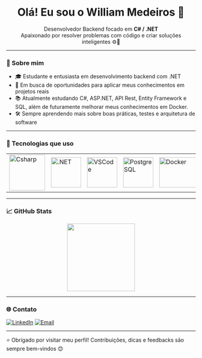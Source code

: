 <h1 align="center">Olá! Eu sou o William Medeiros 👋</h1>

<p align="center">
  Desenvolvedor Backend focado em <strong>C# / .NET</strong> <br>
  Apaixonado por resolver problemas com código e criar soluções inteligentes ⚙️🚀
</p>

---
### 📌 Sobre mim

- 🎓 Estudante e entusiasta em desenvolvimento backend com .NET  
- 💼 Em busca de oportunidades para aplicar meus conhecimentos em projetos reais  
- 📚 Atualmente estudando C#, ASP.NET, API Rest, Entity Framework e SQL, além de futuramente melhorar meus conhecimentos em Docker. 
- 🛠️ Sempre aprendendo mais sobre boas práticas, testes e arquitetura de software  

---

### 🚀 Tecnologias que uso

<table align="center">
  <tr>
    <td><img src="https://images.icon-icons.com/2415/PNG/512/csharp_plain_logo_icon_146577.png" alt="Csharp" width="95" height="95" /></td>
    <td><img src="https://upload.wikimedia.org/wikipedia/commons/0/0e/Microsoft_.NET_logo.png" alt=".NET" width="80" height="80" /></td>
    <td><img src="https://upload.wikimedia.org/wikipedia/commons/thumb/9/9a/Visual_Studio_Code_1.35_icon.svg/2048px-Visual_Studio_Code_1.35_icon.svg.png" alt="VSCode" width="80" height="80" /></td>
    <td><img src="https://upload.wikimedia.org/wikipedia/commons/thumb/2/29/Postgresql_elephant.svg/993px-Postgresql_elephant.svg.png" alt="PostgreSQL" width="80" height="80" /></td>
    <td><img src="https://miro.medium.com/v2/resize:fit:601/1*e8u6teTHyalPejIBauj4Jw.png" alt="Docker" width="100" height="80" /></td>
    <td><img src="https://img.icons8.com/m_rounded/512/FFFFFF/github.png" alt="GitHub" width="95" height="95" /></td>
  </tr>
</table>

---

### 📈 GitHub Stats

<div align="center">
 <img height="180em" src="https://github-readme-stats.vercel.app/api?username=willdotnetio&show_icons=true&theme=tokyonight&include_all_commits=true&count_private=true"/>
</div>

---

### 🌐 Contato

[![LinkedIn](https://img.shields.io/badge/LinkedIn-blue?style=for-the-badge&logo=linkedin&logoColor=white)](https://www.linkedin.com/in/william-medeiros-santos)
[![Email](https://img.shields.io/badge/Email-D14836?style=for-the-badge&logo=gmail&logoColor=white)](willmedeiiross@gmail.com)

---

⭐ Obrigado por visitar meu perfil! Contribuições, dicas e feedbacks são sempre bem-vindos 😊
